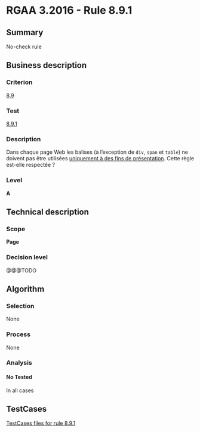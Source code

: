 # RGAA 3.2016 - Rule 8.9.1

## Summary
No-check rule


## Business description

### Criterion
[8.9](http://references.modernisation.gouv.fr/rgaa-accessibilite/criteres.html#crit-8-9)

### Test
[8.9.1](http://references.modernisation.gouv.fr/rgaa-accessibilite/criteres.html#test-8-9-1)

### Description
<div lang="fr">Dans chaque page Web les balises (&#xE0; l&#x2019;exception de <code lang="en">div</code>, <code lang="en">span</code> et <code lang="en">table</code>) ne doivent pas &#xEA;tre utilis&#xE9;es <a href="http://references.modernisation.gouv.fr/rgaa-accessibilite/glossaire.html#uniquement--des-fins-de-prsentation">uniquement &#xE0; des fins de pr&#xE9;sentation</a>. Cette r&#xE8;gle est-elle respect&#xE9;e&nbsp;?</div>

### Level
**A**


## Technical description

### Scope
**Page**

### Decision level
@@@TODO


## Algorithm

### Selection
None

### Process
None

### Analysis

#### No Tested
In all cases


##  TestCases

[TestCases files for rule 8.9.1](https://github.com/Asqatasun/Asqatasun/tree/RGAA_3.2016/rules/rules-rgaa3.2016/src/test/resources/testcases/rgaa32016/Rgaa32016Rule080901/)


